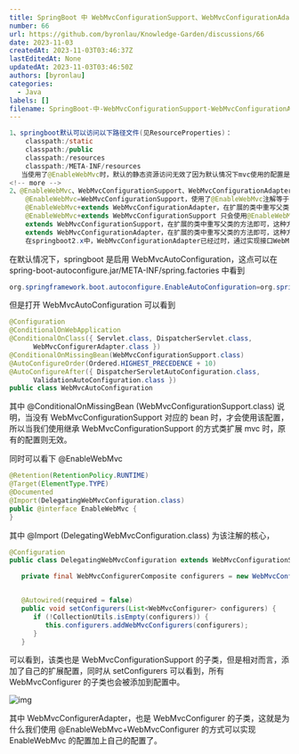 ```yaml
---
title: SpringBoot 中 WebMvcConfigurationSupport、WebMvcConfigurationAdapter 区别
number: 66
url: https://github.com/byronlau/Knowledge-Garden/discussions/66
date: 2023-11-03
createdAt: 2023-11-03T03:46:37Z
lastEditedAt: None
updatedAt: 2023-11-03T03:46:50Z
authors: [byronlau]
categories: 
  - Java
labels: []
filename: SpringBoot-中-WebMvcConfigurationSupport-WebMvcConfigurationAdapter-区别.md
---
```


```java
1、springboot默认可以访问以下路径文件(见ResourceProperties)：
    classpath:/static
    classpath:/public
    classpath:/resources
    classpath:/META-INF/resources
   当使用了@EnableWebMvc时，默认的静态资源访问无效了因为默认情况下mvc使用的配置是WebMvcAutoConfiguration，加入该配置变成了WebMvcConfigurationSupport
<!-- more -->
2、@EnableWebMvc、WebMvcConfigurationSupport、WebMvcConfigurationAdapter
    @EnableWebMvc=WebMvcConfigurationSupport，使用了@EnableWebMvc注解等于扩展了WebMvcConfigurationSupport但是没有重写任何方法
    @EnableWebMvc+extends WebMvcConfigurationAdapter，在扩展的类中重写父类的方法即可，这种方式会屏蔽springboot的WebMvcAutoConfiguration中的设置
    @EnableWebMvc+extends WebMvcConfigurationSupport 只会使用@EnableWebMvc
    extends WebMvcConfigurationSupport，在扩展的类中重写父类的方法即可，这种方式会屏蔽springboot的@WebMvcAutoConfiguration中的设置
    extends WebMvcConfigurationAdapter，在扩展的类中重写父类的方法即可，这种方式依旧使用springboot的WebMvcAutoConfiguration中的设置
    在springboot2.x中，WebMvcConfigurationAdapter已经过时，通过实现接口WebMvcConfigurer可以替代原有规则
```

在默认情况下，springboot 是启用 WebMvcAutoConfiguration，这点可以在 spring-boot-autoconfigure.jar/META-INF/spring.factories 中看到

```java
org.springframework.boot.autoconfigure.EnableAutoConfiguration=org.springframework.boot.autoconfigure.web.WebMvcAutoConfiguration
```

但是打开 WebMvcAutoConfiguration 可以看到

```java
@Configuration
@ConditionalOnWebApplication
@ConditionalOnClass({ Servlet.class, DispatcherServlet.class,
      WebMvcConfigurerAdapter.class })
@ConditionalOnMissingBean(WebMvcConfigurationSupport.class)
@AutoConfigureOrder(Ordered.HIGHEST_PRECEDENCE + 10)
@AutoConfigureAfter({ DispatcherServletAutoConfiguration.class,
      ValidationAutoConfiguration.class })
public class WebMvcAutoConfiguration
```

其中 @ConditionalOnMissingBean (WebMvcConfigurationSupport.class) 说明，当没有 WebMvcConfigurationSupport 对应的 bean 时，才会使用该配置，所以当我们使用继承 WebMvcConfigurationSupport 的方式类扩展 mvc 时，原有的配置则无效。

同时可以看下 @EnableWebMvc

```java
@Retention(RetentionPolicy.RUNTIME)
@Target(ElementType.TYPE)
@Documented
@Import(DelegatingWebMvcConfiguration.class)
public @interface EnableWebMvc {
}
```

其中 @Import (DelegatingWebMvcConfiguration.class) 为该注解的核心，

```java
@Configuration
public class DelegatingWebMvcConfiguration extends WebMvcConfigurationSupport {

   private final WebMvcConfigurerComposite configurers = new WebMvcConfigurerComposite();


   @Autowired(required = false)
   public void setConfigurers(List<WebMvcConfigurer> configurers) {
      if (!CollectionUtils.isEmpty(configurers)) {
         this.configurers.addWebMvcConfigurers(configurers);
      }
   }
```

可以看到，该类也是 WebMvcConfigurationSupport 的子类，但是相对而言，添加了自己的扩展配置，同时从 setConfigurers 可以看到，所有 WebMvcConfigurer 的子类也会被添加到配置中。

![img](http://img.mgd2008.com/4691d1e1710ff4e0bacfcc17a85a883efca.jpg)

其中 WebMvcConfigurerAdapter，也是 WebMvcConfigurer 的子类，这就是为什么我们使用 @EnableWebMvc+WebMvcConfigurer 的方式可以实现 EnableWebMvc 的配置加上自己的配置了。
<script src="https://giscus.app/client.js"
    data-repo="byronlau/Knowledge-Garden"
    data-repo-id="R_kgDOKkfaDQ"
    data-mapping="number"
    data-term="66"
    data-reactions-enabled="1"
    data-emit-metadata="0"
    data-input-position="bottom"
    data-theme="light"
    data-lang="zh-CN"
    crossorigin="anonymous"
    async>
</script>
        